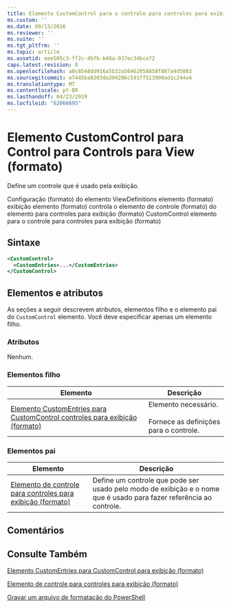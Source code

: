 ```yaml
---
title: Elemento CustomControl para o controle para controles para exibição (formato) | Microsoft Docs
ms.custom: ''
ms.date: 09/13/2016
ms.reviewer: ''
ms.suite: ''
ms.tgt_pltfrm: ''
ms.topic: article
ms.assetid: eee505c3-ff2c-4bfb-b48a-037ec34bce72
caps.latest.revision: 8
ms.openlocfilehash: a0c8548dd916a5b32a56462058858f887a9d5803
ms.sourcegitcommit: e7445ba8203da304286c591ff513900ad1c244a4
ms.translationtype: MT
ms.contentlocale: pt-BR
ms.lasthandoff: 04/23/2019
ms.locfileid: "62066695"
---
```

# <a name="customcontrol-element-for-control-for-controls-for-view-format"></a>Elemento CustomControl para Control para Controls para View (formato)

Define um controle que é usado pela exibição.

Configuração (formato) do elemento ViewDefinitions elemento (formato) exibição elemento (formato) controla o elemento de controle (formato) do elemento para controles para exibição (formato) CustomControl elemento para o controle para controles para exibição (formato)

## <a name="syntax"></a>Sintaxe

```xml
<CustomControl>
  <CustomEntries>...</CustomEntries>
</CustomControl>
```

## <a name="attributes-and-elements"></a>Elementos e atributos

As seções a seguir descrevem atributos, elementos filho e o elemento pai do `CustomControl` elemento. Você deve especificar apenas um elemento filho.

### <a name="attributes"></a>Atributos

Nenhum.

### <a name="child-elements"></a>Elementos filho

|Elemento|Descrição|
|-------------|-----------------|
|[Elemento CustomEntries para CustomControl controles para exibição (formato)](./customentries-element-for-customcontrol-for-controls-for-view-format.md)|Elemento necessário.<br /><br /> Fornece as definições para o controle.|

### <a name="parent-elements"></a>Elementos pai

|Elemento|Descrição|
|-------------|-----------------|
|[Elemento de controle para controles para exibição (formato)](./control-element-for-controls-for-view-format.md)|Define um controle que pode ser usado pelo modo de exibição e o nome que é usado para fazer referência ao controle.|

## <a name="remarks"></a>Comentários

## <a name="see-also"></a>Consulte Também

[Elemento CustomEntries para CustomControl para exibição (formato)](./customentries-element-for-customcontrol-for-controls-for-configuration-format.md)

[Elemento de controle para controles para exibição (formato)](./control-element-for-controls-for-view-format.md)

[Gravar um arquivo de formatação do PowerShell](./writing-a-powershell-formatting-file.md)
